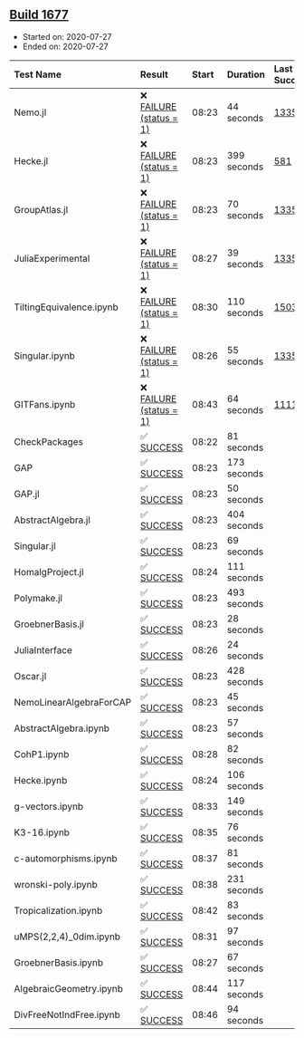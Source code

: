## [Build 1677](https://oscarci.mathematik.uni-kl.de/job/oscar-julia-1.4/1677/)

* Started on: 2020-07-27
* Ended on: 2020-07-27

| Test Name    | Result | Start | Duration | Last Success | First Failure |
|:-------------|:-------|:------|:---------|:-------------|:--------------|
| Nemo.jl | ❌ [FAILURE (status = 1)](https://oscarci.mathematik.uni-kl.de/job/oscar-julia-1.4/1677/artifact/logs/build-1677/Nemo.jl.log) | 08:23 | 44 seconds | [1335](https://oscarci.mathematik.uni-kl.de/job/oscar-julia-1.4/1335/) | [1336](https://oscarci.mathematik.uni-kl.de/job/oscar-julia-1.4/1336/) |
| Hecke.jl | ❌ [FAILURE (status = 1)](https://oscarci.mathematik.uni-kl.de/job/oscar-julia-1.4/1677/artifact/logs/build-1677/Hecke.jl.log) | 08:23 | 399 seconds | [581](https://oscarci.mathematik.uni-kl.de/job/oscar-julia-1.4/581/) | [582](https://oscarci.mathematik.uni-kl.de/job/oscar-julia-1.4/582/) |
| GroupAtlas.jl | ❌ [FAILURE (status = 1)](https://oscarci.mathematik.uni-kl.de/job/oscar-julia-1.4/1677/artifact/logs/build-1677/GroupAtlas.jl.log) | 08:23 | 70 seconds | [1335](https://oscarci.mathematik.uni-kl.de/job/oscar-julia-1.4/1335/) | [1336](https://oscarci.mathematik.uni-kl.de/job/oscar-julia-1.4/1336/) |
| JuliaExperimental | ❌ [FAILURE (status = 1)](https://oscarci.mathematik.uni-kl.de/job/oscar-julia-1.4/1677/artifact/logs/build-1677/JuliaExperimental.log) | 08:27 | 39 seconds | [1335](https://oscarci.mathematik.uni-kl.de/job/oscar-julia-1.4/1335/) | [1336](https://oscarci.mathematik.uni-kl.de/job/oscar-julia-1.4/1336/) |
| TiltingEquivalence.ipynb | ❌ [FAILURE (status = 1)](https://oscarci.mathematik.uni-kl.de/job/oscar-julia-1.4/1677/artifact/logs/build-1677/TiltingEquivalence.ipynb.log) | 08:30 | 110 seconds | [1503](https://oscarci.mathematik.uni-kl.de/job/oscar-julia-1.4/1503/) | [1504](https://oscarci.mathematik.uni-kl.de/job/oscar-julia-1.4/1504/) |
| Singular.ipynb | ❌ [FAILURE (status = 1)](https://oscarci.mathematik.uni-kl.de/job/oscar-julia-1.4/1677/artifact/logs/build-1677/Singular.ipynb.log) | 08:26 | 55 seconds | [1335](https://oscarci.mathematik.uni-kl.de/job/oscar-julia-1.4/1335/) | [1336](https://oscarci.mathematik.uni-kl.de/job/oscar-julia-1.4/1336/) |
| GITFans.ipynb | ❌ [FAILURE (status = 1)](https://oscarci.mathematik.uni-kl.de/job/oscar-julia-1.4/1677/artifact/logs/build-1677/GITFans.ipynb.log) | 08:43 | 64 seconds | [1111](https://oscarci.mathematik.uni-kl.de/job/oscar-julia-1.4/1111/) | [1112](https://oscarci.mathematik.uni-kl.de/job/oscar-julia-1.4/1112/) |
| CheckPackages | ✅ [SUCCESS](https://oscarci.mathematik.uni-kl.de/job/oscar-julia-1.4/1677/artifact/logs/build-1677/CheckPackages.log) | 08:22 | 81 seconds |  |  |
| GAP | ✅ [SUCCESS](https://oscarci.mathematik.uni-kl.de/job/oscar-julia-1.4/1677/artifact/logs/build-1677/GAP.log) | 08:23 | 173 seconds |  |  |
| GAP.jl | ✅ [SUCCESS](https://oscarci.mathematik.uni-kl.de/job/oscar-julia-1.4/1677/artifact/logs/build-1677/GAP.jl.log) | 08:23 | 50 seconds |  |  |
| AbstractAlgebra.jl | ✅ [SUCCESS](https://oscarci.mathematik.uni-kl.de/job/oscar-julia-1.4/1677/artifact/logs/build-1677/AbstractAlgebra.jl.log) | 08:23 | 404 seconds |  |  |
| Singular.jl | ✅ [SUCCESS](https://oscarci.mathematik.uni-kl.de/job/oscar-julia-1.4/1677/artifact/logs/build-1677/Singular.jl.log) | 08:23 | 69 seconds |  |  |
| HomalgProject.jl | ✅ [SUCCESS](https://oscarci.mathematik.uni-kl.de/job/oscar-julia-1.4/1677/artifact/logs/build-1677/HomalgProject.jl.log) | 08:24 | 111 seconds |  |  |
| Polymake.jl | ✅ [SUCCESS](https://oscarci.mathematik.uni-kl.de/job/oscar-julia-1.4/1677/artifact/logs/build-1677/Polymake.jl.log) | 08:23 | 493 seconds |  |  |
| GroebnerBasis.jl | ✅ [SUCCESS](https://oscarci.mathematik.uni-kl.de/job/oscar-julia-1.4/1677/artifact/logs/build-1677/GroebnerBasis.jl.log) | 08:23 | 28 seconds |  |  |
| JuliaInterface | ✅ [SUCCESS](https://oscarci.mathematik.uni-kl.de/job/oscar-julia-1.4/1677/artifact/logs/build-1677/JuliaInterface.log) | 08:26 | 24 seconds |  |  |
| Oscar.jl | ✅ [SUCCESS](https://oscarci.mathematik.uni-kl.de/job/oscar-julia-1.4/1677/artifact/logs/build-1677/Oscar.jl.log) | 08:23 | 428 seconds |  |  |
| NemoLinearAlgebraForCAP | ✅ [SUCCESS](https://oscarci.mathematik.uni-kl.de/job/oscar-julia-1.4/1677/artifact/logs/build-1677/NemoLinearAlgebraForCAP.log) | 08:23 | 45 seconds |  |  |
| AbstractAlgebra.ipynb | ✅ [SUCCESS](https://oscarci.mathematik.uni-kl.de/job/oscar-julia-1.4/1677/artifact/logs/build-1677/AbstractAlgebra.ipynb.log) | 08:23 | 57 seconds |  |  |
| CohP1.ipynb | ✅ [SUCCESS](https://oscarci.mathematik.uni-kl.de/job/oscar-julia-1.4/1677/artifact/logs/build-1677/CohP1.ipynb.log) | 08:28 | 82 seconds |  |  |
| Hecke.ipynb | ✅ [SUCCESS](https://oscarci.mathematik.uni-kl.de/job/oscar-julia-1.4/1677/artifact/logs/build-1677/Hecke.ipynb.log) | 08:24 | 106 seconds |  |  |
| g-vectors.ipynb | ✅ [SUCCESS](https://oscarci.mathematik.uni-kl.de/job/oscar-julia-1.4/1677/artifact/logs/build-1677/g-vectors.ipynb.log) | 08:33 | 149 seconds |  |  |
| K3-16.ipynb | ✅ [SUCCESS](https://oscarci.mathematik.uni-kl.de/job/oscar-julia-1.4/1677/artifact/logs/build-1677/K3-16.ipynb.log) | 08:35 | 76 seconds |  |  |
| c-automorphisms.ipynb | ✅ [SUCCESS](https://oscarci.mathematik.uni-kl.de/job/oscar-julia-1.4/1677/artifact/logs/build-1677/c-automorphisms.ipynb.log) | 08:37 | 81 seconds |  |  |
| wronski-poly.ipynb | ✅ [SUCCESS](https://oscarci.mathematik.uni-kl.de/job/oscar-julia-1.4/1677/artifact/logs/build-1677/wronski-poly.ipynb.log) | 08:38 | 231 seconds |  |  |
| Tropicalization.ipynb | ✅ [SUCCESS](https://oscarci.mathematik.uni-kl.de/job/oscar-julia-1.4/1677/artifact/logs/build-1677/Tropicalization.ipynb.log) | 08:42 | 83 seconds |  |  |
| uMPS(2,2,4)_0dim.ipynb | ✅ [SUCCESS](https://oscarci.mathematik.uni-kl.de/job/oscar-julia-1.4/1677/artifact/logs/build-1677/uMPS-2-2-4-_0dim.ipynb.log) | 08:31 | 97 seconds |  |  |
| GroebnerBasis.ipynb | ✅ [SUCCESS](https://oscarci.mathematik.uni-kl.de/job/oscar-julia-1.4/1677/artifact/logs/build-1677/GroebnerBasis.ipynb.log) | 08:27 | 67 seconds |  |  |
| AlgebraicGeometry.ipynb | ✅ [SUCCESS](https://oscarci.mathematik.uni-kl.de/job/oscar-julia-1.4/1677/artifact/logs/build-1677/AlgebraicGeometry.ipynb.log) | 08:44 | 117 seconds |  |  |
| DivFreeNotIndFree.ipynb | ✅ [SUCCESS](https://oscarci.mathematik.uni-kl.de/job/oscar-julia-1.4/1677/artifact/logs/build-1677/DivFreeNotIndFree.ipynb.log) | 08:46 | 94 seconds |  |  |
